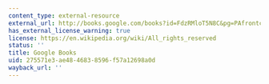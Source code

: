 ```yaml
---
content_type: external-resource
external_url: http://books.google.com/books?id=FdzRMloT5N8C&pg=PAfrontcover
has_external_license_warning: true
license: https://en.wikipedia.org/wiki/All_rights_reserved
status: ''
title: Google Books
uid: 275571e3-ae48-4683-8596-f57a12698a0d
wayback_url: ''
---
```

